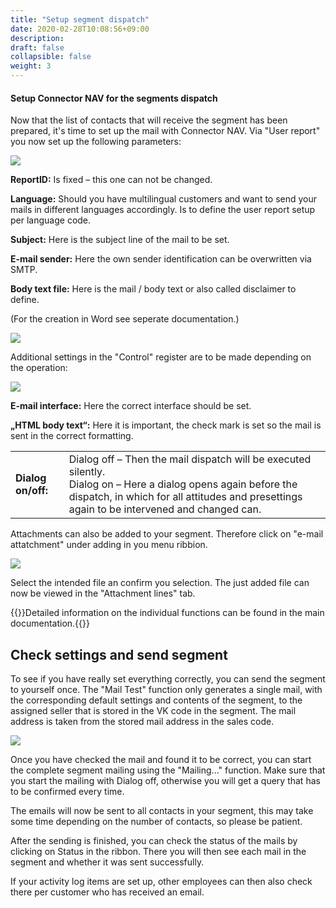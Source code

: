 ```yaml
---
title: "Setup segment dispatch"
date: 2020-02-28T10:08:56+09:00
description: 
draft: false
collapsible: false
weight: 3
---
```


#### Setup Connector NAV for the segments dispatch

Now that the list of contacts that will receive the segment has been prepared, it's time to set up the mail with Connector NAV. Via "User report" you now set up the following parameters:

![](/images/connectornav/segment/setup1.png)

**ReportID:** Is fixed – this one can not be changed.

**Language:** Should you have multilingual customers and want to send your mails in different languages accordingly. Is to define the user report setup per language code.

**Subject:** Here is the subject line of the mail to be set.

**E-mail sender:** Here the own sender identification can be overwritten via SMTP.

**Body text file:** Here is the mail / body text or also called disclaimer to define.

(For the creation in Word see seperate documentation.)

![](/images/connectornav/segment/setup2.png)

Additional settings in the "Control" register are to be made depending on the operation:

![](/images/connectornav/segment/setup3.png)

**E-mail interface:** Here the correct interface should be set.

**„HTML body text“:** Here it is important, the check mark is set so the mail is sent in the correct formatting.

<table>
<tr>
<td><strong>Dialog on/off:</strong></td>
<td>Dialog off – Then the mail dispatch will be executed silently.<br />Dialog on – Here a dialog opens again before the dispatch, in which for all attitudes and presettings again to be intervened and changed can.</td>
</tr>
</table>

Attachments can also be added to your segment. Therefore click on "e-mail attatchment" under adding in you menu ribbion.

![](/images/connectornav/segment/setup4.png)

Select the intended file an confirm you selection. The just added file can now be viewed in the "Attachment lines" tab.

{{<notice info>}}Detailed information on the individual functions can be found in the main documentation.{{</notice>}}

## Check settings and send segment

To see if you have really set everything correctly, you can send the segment to yourself once. The "Mail Test" function only generates a single mail, with the corresponding default settings and contents of the segment, to the assigned seller that is stored in the VK code in the segment. The mail address is taken from the stored mail address in the sales code.

![](/images/connectornav/segment/setup5.png)

Once you have checked the mail and found it to be correct, you can start the complete segment mailing using the "Mailing..." function. Make sure that you start the mailing with Dialog off, otherwise you will get a query that has to be confirmed every time.

The emails will now be sent to all contacts in your segment, this may take some time depending on the number of contacts, so please be patient.

After the sending is finished, you can check the status of the mails by clicking on Status in the ribbon. There you will then see each mail in the segment and whether it was sent successfully.

If your activity log items are set up, other employees can then also check there per customer who has received an email.